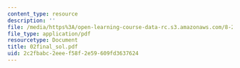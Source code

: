 ```yaml
---
content_type: resource
description: ''
file: /media/https%3A/open-learning-course-data-rc.s3.amazonaws.com/8-282j-introduction-to-astronomy-spring-2006/2c2fbabc2eeef58f2e59609fd3637624_02final_sol.pdf
file_type: application/pdf
resourcetype: Document
title: 02final_sol.pdf
uid: 2c2fbabc-2eee-f58f-2e59-609fd3637624
---
```

